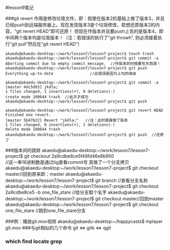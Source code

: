 #lesson9笔记

###git revert
作用是修改垃圾文件，即：假使在版本2的基础上做了版本3，并且已经push到远端服务器上。现在发现版本3是个垃圾修改，若想还原版本2的内容，“git revert HEAD”即可还原！
但现在作版本并且要push上去的是版本4，即中间两个版本均是垃圾版本！（注：若错误的执行了“git throwh”, 则必须接着执行“git pull”然后在“git revert HEAD”）

    akaedu@akaedu-desktop:~/work/lesson7/lesson7-project$ touch trash
    akaedu@akaedu-desktop:~/work/lesson7/lesson7-project$ git commit -a
    Aborting commit due to empty commit message.  //作版本的时候要写东西滴！
    akaedu@akaedu-desktop:~/work/lesson7/lesson7-project$ git push
    Everything up-to-date                //此错误是因为上句的缘由

    akaedu@akaedu-desktop:~/work/lesson7/lesson7-project$ git commit -a
    [master 4dc5d93] jkdla;
    1 files changed, 1 insertions(+), 0 deletions(-)
    create mode 100644 trash  //此次才成功
    akaedu@akaedu-desktop:~/work/lesson7/lesson7-project$ git push

    akaedu@akaedu-desktop:~/work/lesson7/lesson7-project$ git revert HEAD
    Finished one revert.
    [master 5b47b22] Revert "jkdla;"   //注：此时直接做了版本
    1 files changed, 0 insertions(+), 1 deletions(-)
    delete mode 100644 trash
    akaedu@akaedu-desktop:~/work/lesson7/lesson7-project$ git push  //还原了

###版本间的跳转
    akaedu@akaedu-desktop:~/work/lesson7/lesson7-project$ git checkout 2a9cdbe8ce5f48fd46e8b950   
                                //这一串16进制数是通过tig查看commit号 其做了一个分支拷贝
    akaedu@akaedu-desktop:~/work/lesson7/lesson7-project$ git checkout master//回到原来即：master
    akaedu@akaedu-desktop:~/work/lesson7/lesson7-project$ git branch //查看分支名称
    akaedu@akaedu-desktop:~/work/lesson7/lesson7-project$ git checkout 2a9cdbe8ce5 -b one_file_stare //给分支取个名字
    akaedu@akaedu-desktop:~/work/lesson7/lesson7-project$ git checkout master//回到master
    akaedu@akaedu-desktop:~/work/lesson7/lesson7-project$ git checkout one_file_stare //跳到one_file_stare分支

###例：播放git.mov视频
    akaedu@akaedu-desktop:~/happycasts$ mplayer git.mov
###与git相似的几个命令
git <=> gitk <=> qgit

### which  find locate  grep
